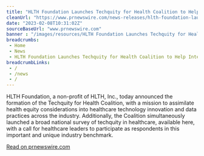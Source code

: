 ```yaml
--- 
title: "HLTH Foundation Launches Techquity for Health Coalition to Help Integrate Health Equity Standards into Healthcare Technology and Data Practices"
cleanUrl: "https://www.prnewswire.com/news-releases/hlth-foundation-launches-techquity-for-health-coalition-to-help-integrate-health-equity-standards-into-healthcare-technology--data-practices-301727755.html"
date: "2023-02-08T10:31:02Z"
sourceBaseUrl: "www.prnewswire.com"
banner : "/images/resources/HLTH Foundation Launches Techquity for Health Coalition to Help Integrate Health Equity Standards into Healthcare Technology and Data Practices.jpg"
breadcrumbs:
 - Home
 - News
 - HLTH Foundation Launches Techquity for Health Coalition to Help Integrate Health Equity Standards into Healthcare Technology and Data Practices
breadcrumbLinks:
 - / 
 - /news
 - / 
---
```

HLTH Foundation, a non-profit of HLTH, Inc., today announced the formation of the Techquity for Health Coalition, with a mission to assimilate health equity considerations into healthcare technology innovation and data practices across the industry. Additionally, the Coalition simultaneously launched a broad national survey of techquity in healthcare, available here, with a call for healthcare leaders to participate as respondents in this important and unique industry benchmark.  
  
[Read on prnewswire.com](https://www.prnewswire.com/news-releases/hlth-foundation-launches-techquity-for-health-coalition-to-help-integrate-health-equity-standards-into-healthcare-technology--data-practices-301727755.html)

